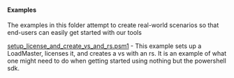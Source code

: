 #### Examples

The examples in this folder attempt to create real-world scenarios so that end-users can easily get started with our tools



[setup_license_and_create_vs_and_rs.psm1](setup_license_and_create_vs_and_rs.psm1) - This example sets up a LoadMaster, licenses it, and creates a vs with an rs. It is an example of what one might need to do when getting started using nothing but the powershell sdk.
